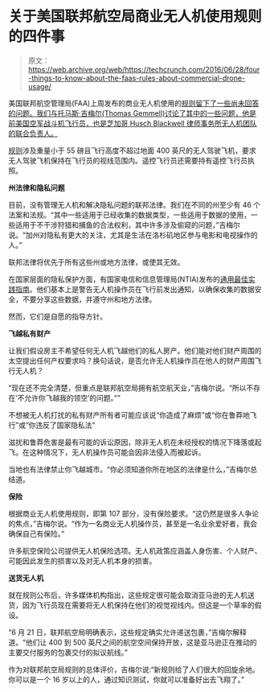# 关于美国联邦航空局商业无人机使用规则的四件事 

> 原文：<https://web.archive.org/web/https://techcrunch.com/2016/06/28/four-things-to-know-about-the-faas-rules-about-commercial-drone-usage/>

美国联邦航空管理局(FAA)上周发布的商业无人机使用的[规则留下了一些尚未回答的问题。我们与托马斯·吉梅尔(Thomas Gemmell)讨论了其中的一些问题，他是前美国空军战斗机飞行员，也是芝加哥 Husch Blackwell 律师事务所无人机团队的联合负责人。](https://web.archive.org/web/20230128091451/https://techcrunch.com/2016/06/21/here-are-the-faas-rules-for-commerical-drone-usage/)

[规则](https://web.archive.org/web/20230128091451/http://www.faa.gov/uas/media/Part_107_Summary.pdf)涉及重量小于 55 磅且飞行高度不超过地面 400 英尺的无人驾驶飞机，要求无人驾驶飞机保持在飞行员的视线范围内。遥控飞行员还需要持有遥控飞行员执照。

**州法律和隐私问题**

目前，没有管理无人机和解决隐私问题的联邦法律。我们在不同的州至少有 46 个法案和法规。“其中一些适用于已经收集的数据类型，一些适用于数据的使用，一些适用于不干涉狩猎和捕鱼的合法权利，其中许多涉及偷窥的问题，”吉梅尔说。“加州对隐私有更大的关注，尤其是生活在洛杉矶地区参与电影和电视操作的人。”

联邦法律将优先于所有这些州或地方法律，或使其无效。

在国家层面的隐私保护方面，有国家电信和信息管理局(NTIA)发布的[通用最佳实践指南](https://web.archive.org/web/20230128091451/https://www.ntia.doc.gov/files/ntia/publications/voluntary_best_practices_for_uas_privacy_transparency_and_accountability_0.pdf)。他们基本上是警告无人机操作员在飞行前发出通知，以确保收集的数据安全，不要分享这些数据，并遵守州和地方法律。

然而，它们是自愿的指导方针。

**飞越私有财产**

让我们假设房主不希望任何无人机飞越他们的私人房产。他们能对他们财产周围的太空提出任何产权要求吗？换句话说，是否允许无人机操作员在他人的财产周围飞行无人机？

“现在还不完全清楚，但重点是联邦航空局拥有航空航天业，”吉梅尔说。“所以不存在‘不允许你飞越我的领空’的问题。””

不想被无人机打扰的私有财产所有者可能应该说“你造成了麻烦”或“你在鲁莽地飞行”或“你违反了国家隐私法”

滋扰和鲁莽危害是最有可能的诉讼原因，除非无人机在未经授权的情况下降落或起飞。在这种情况下，无人机操作员可能会因非法侵入而被起诉。

当地也有法律禁止你飞越城市。“你必须知道你所在地区的法律是什么，”吉梅尔总结道。

**保险**

根据商业无人机使用规则，即第 107 部分，没有保险要求。“这仍然是很多人争论的焦点，”吉梅尔说。“作为一名商业无人机操作员，甚至是一名业余爱好者，我会确保自己有保险。”

许多航空保险公司提供无人机保险选项。无人机政策应涵盖人身伤害、个人财产、可能因此发生的损害以及对无人机本身的损害。

**送货无人机**

就在规则公布后，许多媒体机构指出，这些规定很可能会取消亚马逊的无人机送货，因为飞行员现在需要将无人机保持在他们的视觉视线内。但这是一个草率的假设。

“6 月 21 日，联邦航空局明确表示，这些规定确实允许递送包裹，”吉梅尔解释道。“他们让 400 到 500 英尺之间的航空空间保持开放，这是亚马逊正在推动的主要交付服务的包裹交付的拟议航线。”

作为对联邦航空局规则的总体评价，吉梅尔说:“新规则给了人们很大的回旋余地。你可以是一个 16 岁以上的人，通过知识测试，你就可以准备好出去飞翔了。”
